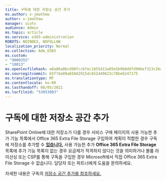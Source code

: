 ```yaml
---
title: 구독에 대한 저장소 공간 추가
ms.author: v-jmathew
author: v-jmathew
manager: scotv
audience: Admin
ms.topic: article
ms.service: o365-administration
ROBOTS: NOINDEX, NOFOLLOW
localization_priority: Normal
ms.collection: Adm_O365
ms.custom:
- "9000355"
- "10013"
ms.openlocfilehash: e8a86a86cd98fccbfec1855d13a85e5b9b0dd7d90bef313c26a29160528701e9
ms.sourcegitcommit: b5f7da89a650d2915dc652449623c78be6247175
ms.translationtype: MT
ms.contentlocale: ko-KR
ms.lasthandoff: 08/05/2021
ms.locfileid: "53953803"
---
```

# <a name="add-storage-space-for-your-subscription"></a>구독에 대한 저장소 공간 추가

SharePoint Online에 대한 저장소가 다를 경우 서비스 구매 페이지의 사용 가능한 [](https://docs.microsoft.com/microsoft-365/commerce/add-storage-space) 추가 기능 목록에서  Office 365 Extra File Storage 구입하여 계획이 적합한 경우 구독에 저장소를 추가할 수 **[있습니다.](https://go.microsoft.com/fwlink/p/?linkid=868433)** 사용 가능한 추가 **Office 365 Extra File Storage** 목록에 추가 기능 목록이 없는 경우 요금제가 적격하지 않다는 것을 의미하거나 볼륨 라이선싱 또는 CSP를 통해 구독을 구입한 경우 Microsoft에서 직접 Office 365 Extra File Storage 수 없습니다. 담당자 또는 파트너에게 도움을 문의하세요.

자세한 내용은 구독의 [저장소 공간 추가를 참조하세요.](https://docs.microsoft.com/microsoft-365/commerce/add-storage-space)

